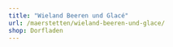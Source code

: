 ```yaml
---
title: "Wieland Beeren und Glacé"
url: /maerstetten/wieland-beeren-und-glace/
shop: Dorfladen
---
```

